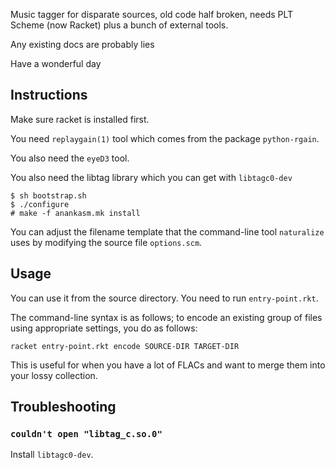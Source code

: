 Music tagger for disparate sources, old code half broken, needs PLT Scheme
(now Racket) plus a bunch of external tools.

Any existing docs are probably lies

Have a wonderful day

Instructions
------------

Make sure racket is installed first.

You need `replaygain(1)` tool which comes from the package `python-rgain`.

You also need the `eyeD3` tool.

You also need the libtag library which you can get with `libtagc0-dev`

    $ sh bootstrap.sh
    $ ./configure
    # make -f anankasm.mk install

You can adjust the filename template that the command-line tool `naturalize`
uses by modifying the source file `options.scm`.

## Usage

You can use it from the source directory.  You need to run `entry-point.rkt`.

The command-line syntax is as follows; to encode an existing group of files
using appropriate settings, you do as follows:

    racket entry-point.rkt encode SOURCE-DIR TARGET-DIR

This is useful for when you have a lot of FLACs and want to merge them into
your lossy collection.

## Troubleshooting

### `couldn't open "libtag_c.so.0"`

Install `libtagc0-dev`.



